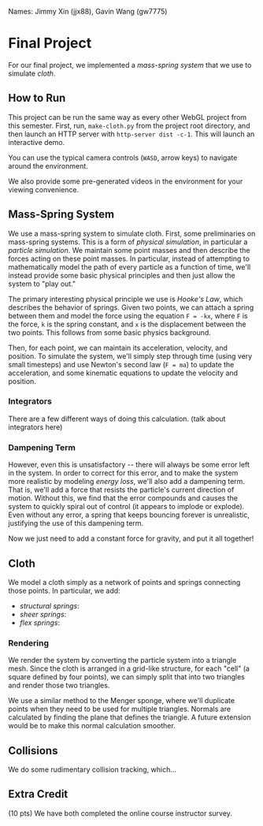 Names: Jimmy Xin (jjx88), Gavin Wang (gw7775)

# Final Project
For our final project, we implemented a *mass-spring system* that we use to simulate *cloth*.

## How to Run
This project can be run the same way as every other WebGL project from this semester. First, run, `make-cloth.py` from the project root directory, and then launch an HTTP server with `http-server dist -c-1`. This will launch an interactive demo.

You can use the typical camera controls (`WASD`, arrow keys) to navigate around the environment.

We also provide some pre-generated videos in the environment for your viewing convenience.

## Mass-Spring System
We use a mass-spring system to simulate cloth. First, some preliminaries on mass-spring systems. This is a form of *physical simulation*, in particular a *particle simulation*. We maintain some point masses and then describe the forces acting on these point masses. In particular, instead of attempting to mathematically model the path of every particle as a function of time, we'll instead provide some basic physical principles and then just allow the system to "play out."

The primary interesting physical principle we use is *Hooke's Law*, which describes the behavior of springs. Given two points, we can attach a spring between them and model the force using the equation `F = -kx`, where `F` is the force, `k` is the spring constant, and `x` is the displacement between the two points. This follows from some basic physics background.

Then, for each point, we can maintain its acceleration, velocity, and position. To simulate the system, we'll simply step through time (using very small timesteps) and use Newton's second law (`F = ma`) to update the acceleration, and some kinematic equations to update the velocity and position.

### Integrators
There are a few different ways of doing this calculation. (talk about integrators here)

### Dampening Term
However, even this is unsatisfactory -- there will always be some error left in the system. In order to correct for this error, and to make the system more realistic by modeling *energy loss*, we'll also add a dampening term. That is, we'll add a force that resists the particle's current direction of motion. Without this, we find that the error compounds and causes the system to quickly spiral out of control (it appears to implode or explode). Even without any error, a spring that keeps bouncing forever is unrealistic, justifying the use of this dampening term.

Now we just need to add a constant force for gravity, and put it all together!

## Cloth
We model a cloth simply as a network of points and springs connecting those points. In particular, we add:

- *structural springs*:
- *sheer springs*:
- *flex springs*:

### Rendering
We render the system by converting the particle system into a triangle mesh. Since the cloth is arranged in a grid-like structure, for each "cell" (a square defined by four points), we can simply split that into two triangles and render those two triangles.

We use a similar method to the Menger sponge, where we'll duplicate points when they need to be used for multiple triangles. Normals are calculated by finding the plane that defines the triangle. A future extension would be to make this normal calculation smoother.

## Collisions
We do some rudimentary collision tracking, which...

## Extra Credit
(10 pts) We have both completed the online course instructor survey.